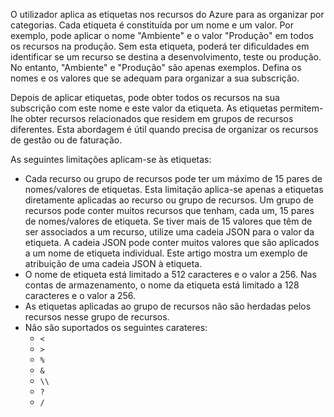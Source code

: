 O utilizador aplica as etiquetas nos recursos do Azure para as organizar por categorias. Cada etiqueta é constituída por um nome e um valor. Por exemplo, pode aplicar o nome "Ambiente" e o valor "Produção" em todos os recursos na produção. Sem esta etiqueta, poderá ter dificuldades em identificar se um recurso se destina a desenvolvimento, teste ou produção. No entanto, "Ambiente" e "Produção" são apenas exemplos. Defina os nomes e os valores que se adequam para organizar a sua subscrição.

Depois de aplicar etiquetas, pode obter todos os recursos na sua subscrição com este nome e este valor da etiqueta. As etiquetas permitem-lhe obter recursos relacionados que residem em grupos de recursos diferentes. Esta abordagem é útil quando precisa de organizar os recursos de gestão ou de faturação.

As seguintes limitações aplicam-se às etiquetas:

* Cada recurso ou grupo de recursos pode ter um máximo de 15 pares de nomes/valores de etiquetas. Esta limitação aplica-se apenas a etiquetas diretamente aplicadas ao recurso ou grupo de recursos. Um grupo de recursos pode conter muitos recursos que tenham, cada um, 15 pares de nomes/valores de etiqueta. Se tiver mais de 15 valores que têm de ser associados a um recurso, utilize uma cadeia JSON para o valor da etiqueta. A cadeia JSON pode conter muitos valores que são aplicados a um nome de etiqueta individual. Este artigo mostra um exemplo de atribuição de uma cadeia JSON à etiqueta.
* O nome de etiqueta está limitado a 512 caracteres e o valor a 256. Nas contas de armazenamento, o nome da etiqueta está limitado a 128 caracteres e o valor a 256.
* As etiquetas aplicadas ao grupo de recursos não são herdadas pelos recursos nesse grupo de recursos.
* Não são suportados os seguintes carateres:
  * `<`
  * `>`
  * `%`
  * `&`
  * `\\`
  * `?`
  * `/`
